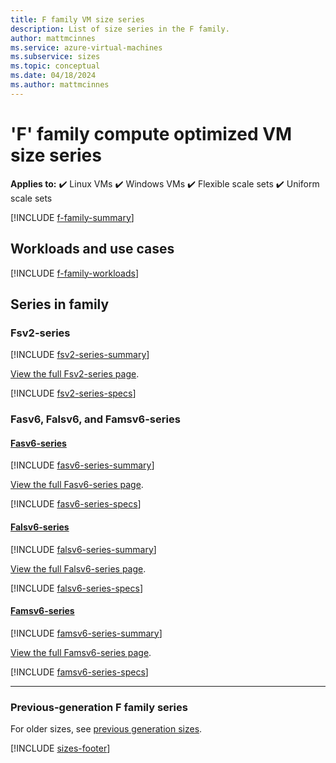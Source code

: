 ```yaml
---
title: F family VM size series
description: List of size series in the F family.
author: mattmcinnes
ms.service: azure-virtual-machines
ms.subservice: sizes
ms.topic: conceptual
ms.date: 04/18/2024
ms.author: mattmcinnes
---
```


# 'F' family compute optimized VM size series

**Applies to:** :heavy_check_mark: Linux VMs :heavy_check_mark: Windows VMs :heavy_check_mark: Flexible scale sets :heavy_check_mark: Uniform scale sets

[!INCLUDE [f-family-summary](./includes/f-family-summary.md)]

## Workloads and use cases

[!INCLUDE [f-family-workloads](./includes/f-family-workloads.md)]

## Series in family

### Fsv2-series
[!INCLUDE [fsv2-series-summary](./includes/fsv2-series-summary.md)]

[View the full Fsv2-series page](./fsv2-series.md).

[!INCLUDE [fsv2-series-specs](./includes/fsv2-series-specs.md)]


### Fasv6, Falsv6, and Famsv6-series
#### [Fasv6-series](#tab/fasv6)
[!INCLUDE [fasv6-series-summary](./includes/fasv6-series-summary.md)]

[View the full Fasv6-series page](./fasv6-series.md).

[!INCLUDE [fasv6-series-specs](./includes/fasv6-series-specs.md)]

#### [Falsv6-series](#tab/falsv6)
[!INCLUDE [falsv6-series-summary](./includes/falsv6-series-summary.md)]

[View the full Falsv6-series page](./falsv6-series.md).

[!INCLUDE [falsv6-series-specs](./includes/falsv6-series-specs.md)]

#### [Famsv6-series](#tab/famsv6)
[!INCLUDE [famsv6-series-summary](./includes/famsv6-series-summary.md)]

[View the full Famsv6-series page](./famsv6-series.md).

[!INCLUDE [famsv6-series-specs](./includes/famsv6-series-specs.md)]

---

### Previous-generation F family series
For older sizes, see [previous generation sizes](../previous-gen-sizes-list.md#compute-optimized-previous-gen-sizes).

[!INCLUDE [sizes-footer](../includes/sizes-footer.md)]
